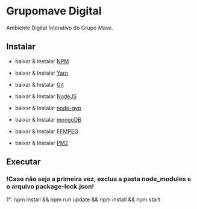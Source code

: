# Grupomave Digital
Ambiente Digital Interativo do Grupo Mave.

## Instalar
- baixar & Instalar [NPM](https://www.npmjs.com/)

- baixar & Instalar [Yarn](https://classic.yarnpkg.com/en/docs/install#windows-stable)

- baixar & Instalar [Git](https://git-scm.com/downloads)

- baixar & Instalar [NodeJS](https://nodejs.org/en/)

- baixar & Instalar [node-gyp](https://github.com/nodejs/node-gyp)

- baixar & Instalar [mongoDB](https://www.mongodb.com/)

- baixar & Instalar [FFMPEG](https://www.ffmpeg.org/)

- baixar & Instalar [PM2](https://pm2.keymetrics.io/docs/usage/quick-start/)

## Executar
### !Caso não seja a primeira vez, exclua a pasta node_modules e o arquivo package-lock.json!

1°: npm install && npm run update && npm install && npm start
